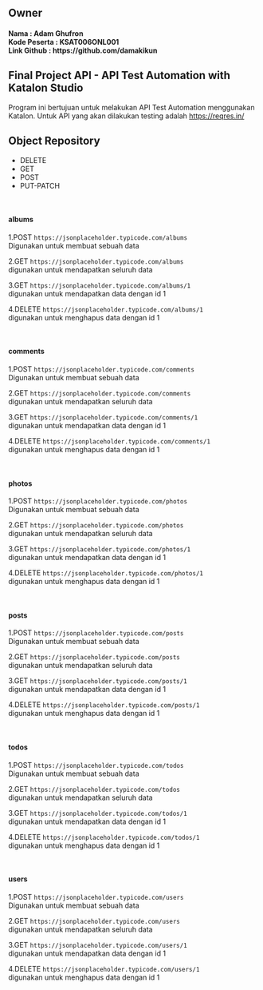 ## Owner

<h4>Nama : Adam Ghufron<br>
Kode Peserta : KSAT006ONL001<br>
Link Github : https://github.com/damakikun </h4>

## Final Project API - API Test Automation with Katalon Studio

Program ini bertujuan untuk melakukan API Test Automation menggunakan Katalon. Untuk API yang akan dilakukan testing adalah https://reqres.in/

## Object Repository
- DELETE
- GET
- POST
- PUT-PATCH

<br>

#### albums

1.POST `https://jsonplaceholder.typicode.com/albums` <br>
Digunakan untuk membuat sebuah data <br>

2.GET `https://jsonplaceholder.typicode.com/albums` <br>
digunakan untuk mendapatkan seluruh data  <br>

3.GET `https://jsonplaceholder.typicode.com/albums/1` <br>
digunakan untuk mendapatkan data dengan id 1 <br>

4.DELETE `https://jsonplaceholder.typicode.com/albums/1` <br>
digunakan untuk menghapus data dengan id 1<br>

<br>

#### comments

1.POST `https://jsonplaceholder.typicode.com/comments` <br>
Digunakan untuk membuat sebuah data <br>

2.GET `https://jsonplaceholder.typicode.com/comments` <br>
digunakan untuk mendapatkan seluruh data  <br>

3.GET `https://jsonplaceholder.typicode.com/comments/1` <br>
digunakan untuk mendapatkan data dengan id 1 <br>

4.DELETE `https://jsonplaceholder.typicode.com/comments/1` <br>
digunakan untuk menghapus data dengan id 1<br>

<br>

#### photos

1.POST `https://jsonplaceholder.typicode.com/photos` <br>
Digunakan untuk membuat sebuah data <br>

2.GET `https://jsonplaceholder.typicode.com/photos` <br>
digunakan untuk mendapatkan seluruh data  <br>

3.GET `https://jsonplaceholder.typicode.com/photos/1` <br>
digunakan untuk mendapatkan data dengan id 1 <br>

4.DELETE `https://jsonplaceholder.typicode.com/photos/1` <br>
digunakan untuk menghapus data dengan id 1<br>

<br>

#### posts

1.POST `https://jsonplaceholder.typicode.com/posts` <br>
Digunakan untuk membuat sebuah data <br>

2.GET `https://jsonplaceholder.typicode.com/posts` <br>
digunakan untuk mendapatkan seluruh data  <br>

3.GET `https://jsonplaceholder.typicode.com/posts/1` <br>
digunakan untuk mendapatkan data dengan id 1 <br>

4.DELETE `https://jsonplaceholder.typicode.com/posts/1` <br>
digunakan untuk menghapus data dengan id 1<br>

<br>

#### todos

1.POST `https://jsonplaceholder.typicode.com/todos` <br>
Digunakan untuk membuat sebuah data <br>

2.GET `https://jsonplaceholder.typicode.com/todos` <br>
digunakan untuk mendapatkan seluruh data  <br>

3.GET `https://jsonplaceholder.typicode.com/todos/1` <br>
digunakan untuk mendapatkan data dengan id 1 <br>

4.DELETE `https://jsonplaceholder.typicode.com/todos/1` <br>
digunakan untuk menghapus data dengan id 1<br>

<br>

#### users

1.POST `https://jsonplaceholder.typicode.com/users` <br>
Digunakan untuk membuat sebuah data <br>

2.GET `https://jsonplaceholder.typicode.com/users` <br>
digunakan untuk mendapatkan seluruh data  <br>

3.GET `https://jsonplaceholder.typicode.com/users/1` <br>
digunakan untuk mendapatkan data dengan id 1 <br>

4.DELETE `https://jsonplaceholder.typicode.com/users/1` <br>
digunakan untuk menghapus data dengan id 1<br>